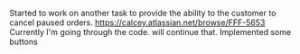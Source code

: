 Started to work on another task to provide the ability to the customer to cancel paused orders.
https://calcey.atlassian.net/browse/FFF-5653
Currently I'm going through the code. will continue that. 
Implemented some buttons 